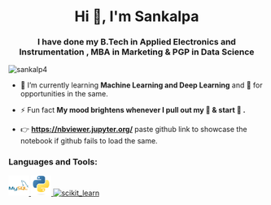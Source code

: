 <h1 align="center">Hi 👋, I'm Sankalpa</h1>
<h3 align="center">I have done my B.Tech in Applied Electronics and Instrumentation , MBA in Marketing & PGP in Data Science</h3>

<p align="left"> <img src="https://komarev.com/ghpvc/?username=sankalp4&label=Profile%20views&color=0e75b6&style=flat" alt="sankalp4" /> </p>

- 🌱 I’m currently learning **Machine Learning and Deep Learning** and 👀 for opportunities in the same.

- ⚡ Fun fact **My mood brightens whenever I pull out my :guitar: & start :microphone: .**

- 👉 **https://nbviewer.jupyter.org/** paste github link to showcase the notebook if github fails to load the same.

<h3 align="left">Languages and Tools:</h3>
<p align="left"> <a href="https://www.mysql.com/" target="_blank"> <img src="https://raw.githubusercontent.com/devicons/devicon/master/icons/mysql/mysql-original-wordmark.svg" alt="mysql" width="40" height="40"/> </a> <a href="https://www.python.org" target="_blank"> <img src="https://raw.githubusercontent.com/devicons/devicon/master/icons/python/python-original.svg" alt="python" width="40" height="40"/> </a> <a href="https://scikit-learn.org/" target="_blank"> <img src="https://upload.wikimedia.org/wikipedia/commons/0/05/Scikit_learn_logo_small.svg" alt="scikit_learn" width="40" height="40"/> </a> </p>

<!---
SanKalp4/SanKalp4 is a ✨ special ✨ repository because its `README.md` (this file) appears on your GitHub profile.
You can click the Preview link to take a look at your changes.
--->
